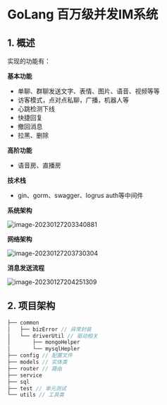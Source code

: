 # GoLang 百万级并发IM系统

## 1. 概述

实现的功能有：

**基本功能**

- 单聊、群聊发送文字、表情、图片、语音、视频等等
- 访客模式，点对点私聊，广播，机器人等
- 心跳检测下线
- 快捷回复
- 撤回消息
- 拉黑、删除

**高阶功能**

- 语音房、直播房

**技术栈**

- gin、gorm、swagger、logrus auth等中间件

**系统架构**

![image-20230127203340881](https://cdn.fengxianhub.top/resources-master/image-20230127203340881.png)

**网络架构**

![image-20230127203730304](https://cdn.fengxianhub.top/resources-master/image-20230127203730304.png)

**消息发送流程**

![image-20230127204251309](https://cdn.fengxianhub.top/resources-master/image-20230127204251309.png)

## 2. 项目架构

```java
├── common 
│   ├── bizError // 异常封装
│   └── driverUtil // 驱动相关
│       ├── mongoHelper
│       └── mysqlHepler
├── config // 配置文件
├── models // 实体类
├── router // 路由
├── service
├── sql
├── test // 单元测试
└── utils // 工具类
```









